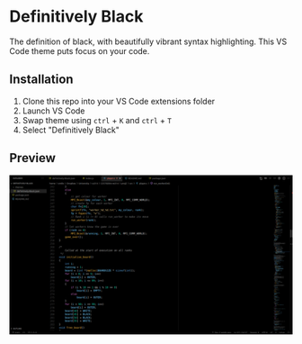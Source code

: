 # Definitively Black

The definition of black, with beautifully vibrant syntax highlighting. This VS Code theme puts focus on your code.

## Installation

1. Clone this repo into your VS Code extensions folder
2. Launch VS Code
3. Swap theme using `ctrl` + `K` and `ctrl` + `T`
4. Select "Definitively Black"

## Preview

![Screenshot of Definitively Black theme](images/screenshot.png)